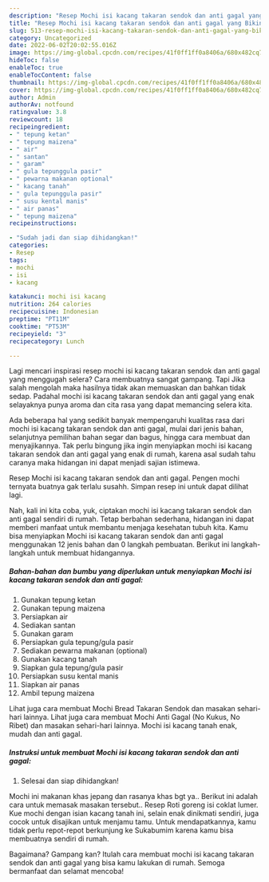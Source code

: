 ```yaml
---
description: "Resep Mochi isi kacang takaran sendok dan anti gagal yang Bikin Ngiler , Lezat"
title: "Resep Mochi isi kacang takaran sendok dan anti gagal yang Bikin Ngiler , Lezat"
slug: 513-resep-mochi-isi-kacang-takaran-sendok-dan-anti-gagal-yang-bikin-ngiler-lezat
category: Uncategorized
date: 2022-06-02T20:02:55.016Z
image: https://img-global.cpcdn.com/recipes/41f0ff1ff0a8406a/680x482cq70/mochi-isi-kacang-takaran-sendok-dan-anti-gagal-foto-resep-utama.jpg
hideToc: false
enableToc: true
enableTocContent: false
thumbnail: https://img-global.cpcdn.com/recipes/41f0ff1ff0a8406a/680x482cq70/mochi-isi-kacang-takaran-sendok-dan-anti-gagal-foto-resep-utama.jpg
cover: https://img-global.cpcdn.com/recipes/41f0ff1ff0a8406a/680x482cq70/mochi-isi-kacang-takaran-sendok-dan-anti-gagal-foto-resep-utama.jpg
author: Admin
authorAv: notfound
ratingvalue: 3.8
reviewcount: 18
recipeingredient:
- " tepung ketan"
- " tepung maizena"
- " air"
- " santan"
- " garam"
- " gula tepunggula pasir"
- " pewarna makanan optional"
- " kacang tanah"
- " gula tepunggula pasir"
- " susu kental manis"
- " air panas"
- " tepung maizena"
recipeinstructions:

- "Sudah jadi dan siap dihidangkan!"
categories:
- Resep
tags:
- mochi
- isi
- kacang

katakunci: mochi isi kacang 
nutrition: 264 calories
recipecuisine: Indonesian
preptime: "PT11M"
cooktime: "PT53M"
recipeyield: "3"
recipecategory: Lunch

---
```



Lagi mencari inspirasi resep mochi isi kacang takaran sendok dan anti gagal yang menggugah selera? Cara membuatnya sangat gampang. Tapi Jika salah mengolah maka hasilnya tidak akan memuaskan dan bahkan tidak sedap. Padahal mochi isi kacang takaran sendok dan anti gagal yang enak selayaknya punya aroma dan cita rasa yang dapat memancing selera kita.


Ada beberapa hal yang sedikit banyak mempengaruhi kualitas rasa dari mochi isi kacang takaran sendok dan anti gagal, mulai dari jenis bahan, selanjutnya pemilihan bahan segar dan bagus, hingga cara membuat dan menyajikannya. Tak perlu bingung jika ingin menyiapkan mochi isi kacang takaran sendok dan anti gagal yang enak di rumah, karena asal sudah tahu caranya maka hidangan ini dapat menjadi sajian istimewa.

Resep Mochi isi kacang takaran sendok dan anti gagal. Pengen mochi ternyata buatnya gak terlalu susahh. Simpan resep ini untuk dapat dilihat lagi.


Nah, kali ini kita coba, yuk, ciptakan mochi isi kacang takaran sendok dan anti gagal sendiri di rumah. Tetap berbahan sederhana, hidangan ini dapat memberi manfaat untuk membantu menjaga kesehatan tubuh kita. Kamu bisa menyiapkan Mochi isi kacang takaran sendok dan anti gagal menggunakan 12 jenis bahan dan 0 langkah pembuatan. Berikut ini langkah-langkah untuk membuat hidangannya.

<!--inarticleads1-->

##### Bahan-bahan dan bumbu yang diperlukan untuk menyiapkan Mochi isi kacang takaran sendok dan anti gagal:

1. Gunakan  tepung ketan
1. Gunakan  tepung maizena
1. Persiapkan  air
1. Sediakan  santan
1. Gunakan  garam
1. Persiapkan  gula tepung/gula pasir
1. Sediakan  pewarna makanan (optional)
1. Gunakan  kacang tanah
1. Siapkan  gula tepung/gula pasir
1. Persiapkan  susu kental manis
1. Siapkan  air panas
1. Ambil  tepung maizena


Lihat juga cara membuat Mochi Bread Takaran Sendok dan masakan sehari-hari lainnya. Lihat juga cara membuat Mochi Anti Gagal (No Kukus, No Ribet) dan masakan sehari-hari lainnya. Mochi isi kacang tanah enak, mudah dan anti gagal. 

<!--inarticleads2-->

##### Instruksi untuk membuat Mochi isi kacang takaran sendok dan anti gagal:


1. Selesai dan siap dihidangkan!

Mochi ini makanan khas jepang dan rasanya khas bgt ya.. Berikut ini adalah cara untuk memasak masakan tersebut.. Resep Roti goreng isi coklat lumer. Kue mochi dengan isian kacang tanah ini, selain enak dinikmati sendiri, juga cocok untuk disajikan untuk menjamu tamu. Untuk mendapatkannya, kamu tidak perlu repot-repot berkunjung ke Sukabumim karena kamu bisa membuatnya sendiri di rumah. 

Bagaimana? Gampang kan? Itulah cara membuat mochi isi kacang takaran sendok dan anti gagal yang bisa kamu lakukan di rumah. Semoga bermanfaat dan selamat mencoba!
